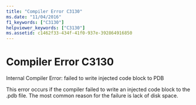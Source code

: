 ```yaml
---
title: "Compiler Error C3130"
ms.date: "11/04/2016"
f1_keywords: ["C3130"]
helpviewer_keywords: ["C3130"]
ms.assetid: c1462f33-434f-41f0-937e-392864916850
---
```

# Compiler Error C3130

Internal Compiler Error: failed to write injected code block to PDB

This error occurs if the compiler failed to write an injected code block to the .pdb file. The most common reason for the failure is lack of disk space.
